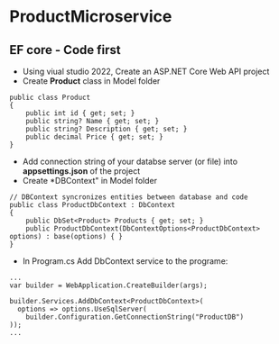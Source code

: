 # ProductMicroservice
## EF core - Code first
- Using viual studio 2022, Create an ASP.NET Core Web API project
- Create **Product** class in Model folder

```
public class Product
{
    public int id { get; set; }
    public string? Name { get; set; }
    public string? Description { get; set; }
    public decimal Price { get; set; }
}
```
- Add connection string of your databse server (or file) into  **appsettings.json** of the project
- Create *DBContext" in Model folder
```
// DBContext syncronizes entities between database and code
public class ProductDbContext : DbContext
{
    public DbSet<Product> Products { get; set; }
    public ProductDbContext(DbContextOptions<ProductDbContext> options) : base(options) { }
}
```
- In Program.cs Add DbContext service to the programe:
```
...
var builder = WebApplication.CreateBuilder(args);

builder.Services.AddDbContext<ProductDbContext>(
  options => options.UseSqlServer(
    builder.Configuration.GetConnectionString("ProductDB")
));
...
```

